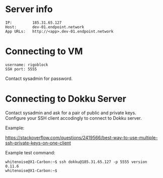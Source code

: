 # Server info

    IP:         185.31.65.127
    Host:       dev-01.endpoint.network
    App URLs:   http://<app>.dev-01.endpoint.network


# Connecting to VM

    username: rigoblock
    SSH port: 5555

Contact sysadmin for password.

# Connecting to Dokku Server

Contact sysadmin and ask for a pair of public and private keys.  
Configure your SSH client accodingly to connect to Dokku server.  

Example:

https://stackoverflow.com/questions/2419566/best-way-to-use-multiple-ssh-private-keys-on-one-client

Example test command:

    whitenoise@X1-Carbon:~$ ssh dokku@185.31.65.127 -p 5555 version
    0.11.6
    whitenoise@X1-Carbon:~$



